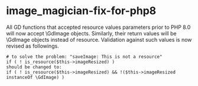 # image_magician-fix-for-php8
All GD functions that accepted resource values parameters prior to PHP 8.0 will now accept \GdImage objects. Similarly, their return values will be \GdImage objects instead of resource. Validation against such values is now revised as followings.

    # to solve the problem: "saveImage: This is not a resource"
    if ( ! is_resource($this->imageResized) )
    should be changed to:
    if ( ! is_resource($this->imageResized) && !($this->imageResized instanceOf \GdImage) )
